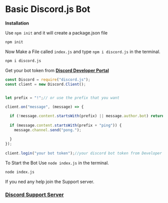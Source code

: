 # Basic Discord.js Bot

__Installation__

Use `npm init` and it will create a package.json file

```sh
npm init
```

Now Make a File called `index.js` and type `npm i discord.js` in the terminal.

```sh
npm i discord.js
```

Get your bot token from **[Discord Developer Portal](https://discord.com/developers/docs)**

```javascript
const Discord = require("discord.js");
const client = new Discord.Client();
 

let prefix = "!";// or use the prefix that you want 

client.on("message", (message) => {

  if (!message.content.startsWith(prefix) || message.author.bot) return;
 
  if (message.content.startsWith(prefix + "ping")) {
    message.channel.send("pong.");
 
  }
});
 
client.login("your bot token");//your discord bot token from Developer Portal
```
To Start the Bot Use `node index.js` in the terminal.

```sh
node index.js
```

If you ned any help join the Support server.

### **[Discord Support Server](https://discord.gg/zRqEsZjFj8)**
